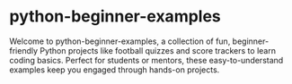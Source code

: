 # python-beginner-examples
Welcome to python-beginner-examples, a collection of fun, beginner-friendly Python projects like football quizzes and score trackers to learn coding basics. Perfect for students or mentors, these easy-to-understand examples keep you engaged through hands-on projects.
